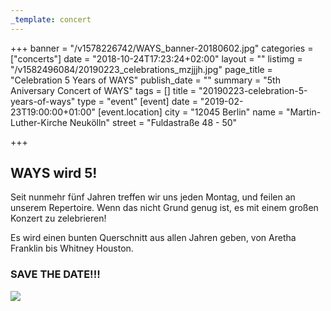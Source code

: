 ```yaml
---
_template: concert
---
```



+++
banner = "/v1578226742/WAYS_banner-20180602.jpg"
categories = ["concerts"]
date = "2018-10-24T17:23:24+02:00"
layout = ""
listimg = "/v1582496084/20190223_celebrations_mzjjjh.jpg"
page_title = "Celebration 5 Years of WAYS"
publish_date = ""
summary = "5th Aniversary Concert of WAYS"
tags = []
title = "20190223-celebration-5-years-of-ways"
type = "event"
[event]
date = "2019-02-23T19:00:00+01:00"
[event.location]
city = "12045 Berlin"
name = "Martin-Luther-Kirche Neukölln"
street = "Fuldastraße 48 - 50"

+++
## WAYS wird 5!

Seit nunmehr fünf Jahren treffen wir uns jeden Montag, und feilen an unserem Repertoire. Wenn das nicht Grund genug ist, es mit einem großen Konzert zu zelebrieren!

Es wird einen bunten Querschnitt aus allen Jahren geben, von Aretha Franklin bis Whitney Houston.

### SAVE THE DATE!!!

![](https://res.cloudinary.com/ways-choir/image/upload/v1582401114/20190223_onstage_oafp3j.jpg)
